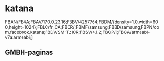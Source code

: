 # katana
FBAN/FB4A;FBAV/17.0.0.23.16;FBBV/4257764;FBDM/{density=1.0,width=600,height=1024};FBLC/fr_CA;FBCR/;FBMF/samsung;FBBD/samsung;FBPN/com.facebook.katana;FBDV/SM-T210R;FBSV/4.1.2;FBOP/1;FBCA/armeabi-v7a:armeabi;]

## GMBH-paginas
